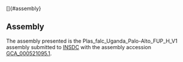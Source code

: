 []{#assembly}

Assembly
--------

The assembly presented is the Plas\_falc\_Uganda\_Palo-Alto\_FUP\_H\_V1
assembly submitted to [INSDC](http://www.insdc.org) with the assembly
accession
[GCA\_000521095.1](http://www.ebi.ac.uk/ena/data/view/GCA_000521095.1).
